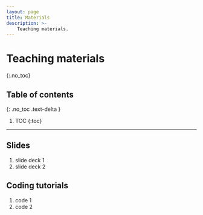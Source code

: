 ```yaml
---
layout: page
title: Materials
description: >-
    Teaching materials.
---
```


# Teaching materials
{:.no_toc}

## Table of contents
{: .no_toc .text-delta }

1. TOC
{:toc}

---

## Slides

1. slide deck 1
2. slide deck 2

## Coding tutorials

1. code 1
2. code 2

